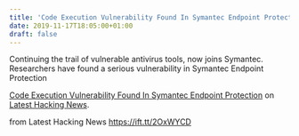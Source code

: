 ```yaml
---
title: 'Code Execution Vulnerability Found In Symantec Endpoint Protection'
date: 2019-11-17T18:05:00+01:00
draft: false
---
```


Continuing the trail of vulnerable antivirus tools, now joins Symantec. Researchers have found a serious vulnerability in Symantec Endpoint Protection

[Code Execution Vulnerability Found In Symantec Endpoint Protection](https://latesthackingnews.com/2019/11/17/code-execution-vulnerability-found-in-symantec-endpoint-protection/) on [Latest Hacking News](https://latesthackingnews.com).

  
  
from Latest Hacking News https://ift.tt/2OxWYCD
